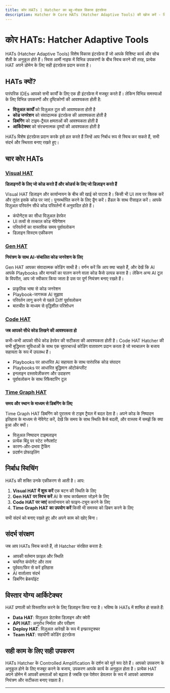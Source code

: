 ```yaml
---
title: कोर HATs | Hatcher का बहु-मोडल विकास इंटरफ़ेस
description: Hatcher के Core HATs (Hatcher Adaptive Tools) की खोज करें - विशेष इंटरफ़ेस जो विभिन्न विकास शैलियों और कार्यों के अनुकूल होते हैं। विज़ुअल डिज़ाइन से लेकर कोड जनरेशन से लेकर टाइम-ट्रैवल डिबगिंग तक।
---
```


# कोर HATs: Hatcher Adaptive Tools

HATs (Hatcher Adaptive Tools) विशेष विकास इंटरफ़ेस हैं जो आपके विशिष्ट कार्य और सोच शैली के अनुकूल होते हैं। स्विस आर्मी नाइफ में विभिन्न उपकरणों के बीच स्विच करने की तरह, प्रत्येक HAT अपने डोमेन के लिए सही इंटरफ़ेस प्रदान करता है।

## HATs क्यों?

पारंपरिक IDEs आपको सभी कार्यों के लिए एक ही इंटरफ़ेस में मजबूर करते हैं। लेकिन विभिन्न समस्याओं के लिए विभिन्न उपकरणों और दृष्टिकोणों की आवश्यकता होती है:

- **विज़ुअल कार्यों** को विज़ुअल टूल की आवश्यकता होती है
- **कोड जनरेशन** को संवादात्मक इंटरफ़ेस की आवश्यकता होती है
- **डिबगिंग** को टाइम-ट्रैवल क्षमताओं की आवश्यकता होती है
- **आर्किटेक्चर** को संरचनात्मक दृश्यों की आवश्यकता होती है

HATs विशेष इंटरफ़ेस प्रदान करके इसे हल करते हैं जिन्हें आप निर्बाध रूप से स्विच कर सकते हैं, सभी संदर्भ और स्थिरता बनाए रखते हुए।

## चार कोर HATs

### <DocIcon type="visual" inline /> [Visual HAT](/hi/features-visual-hat)

**डिज़ाइनरों के लिए जो कोड करते हैं और कोडर्स के लिए जो डिज़ाइन करते हैं**

Visual HAT डिज़ाइन और कार्यान्वयन के बीच की खाई को पाटता है। किसी भी UI तत्व पर क्लिक करें और तुरंत इसके कोड पर जाएं। पुनर्स्थापित करने के लिए ड्रैग करें। हैंडल के साथ रीसाइज़ करें। आपके विज़ुअल परिवर्तन सीधे कोड परिवर्तनों में अनुवादित होते हैं।

- कंपोनेंट्स का सीधा विज़ुअल हेरफेर
- UI तत्वों से तत्काल कोड नेविगेशन
- परिवर्तनों का वास्तविक समय पूर्वावलोकन
- डिज़ाइन सिस्टम एकीकरण

### <DocIcon type="gen" inline /> [Gen HAT](/hi/features-gen-hat)

**नियंत्रण के साथ AI-संचालित कोड जनरेशन के लिए**

Gen HAT आपका संवादात्मक कोडिंग साथी है। वर्णन करें कि आप क्या चाहते हैं, और देखें कि AI आपके Playbooks और मानकों का पालन करने वाला कोड कैसे उत्पन्न करता है। लेकिन अन्य AI टूल के विपरीत, आप जो स्वीकार किया जाता है उस पर पूर्ण नियंत्रण बनाए रखते हैं।

- प्राकृतिक भाषा से कोड जनरेशन
- Playbook-जागरूक AI सुझाव
- परिवर्तन लागू करने से पहले Diff पूर्वावलोकन
- बातचीत के माध्यम से वृद्धिशील परिशोधन

### <DocIcon type="code" inline /> [Code HAT](/hi/features-code-hat)

**जब आपको सीधे कोड लिखने की आवश्यकता हो**

कभी-कभी आपको सीधे कोड हेरफेर की सटीकता की आवश्यकता होती है। Code HAT Hatcher की सभी बुद्धिमत्ता सुविधाओं के साथ एक सुपरचार्ज्ड कोडिंग वातावरण प्रदान करता है जो स्वचालन के बजाय सहायता के रूप में उपलब्ध हैं।

- Playbooks पर आधारित AI सहायता के साथ पारंपरिक कोड संपादन
- Playbooks पर आधारित बुद्धिमान ऑटोकंप्लीट
- इनलाइन दस्तावेज़ीकरण और उदाहरण
- पूर्वावलोकन के साथ रिफैक्टरिंग टूल

### <DocIcon type="time-graph" inline /> [Time Graph HAT](/hi/features-time-graph-hat)

**समय और स्थान के माध्यम से डिबगिंग के लिए**

Time Graph HAT डिबगिंग को पुरातत्व से टाइम ट्रैवल में बदल देता है। अपने कोड के निष्पादन इतिहास के माध्यम से नेविगेट करें, देखें कि समय के साथ स्थिति कैसे बदली, और वास्तव में समझें कि क्या हुआ और क्यों।

- विज़ुअल निष्पादन टाइमलाइन
- प्रत्येक बिंदु पर स्टेट स्नैपशॉट
- कारण-और-प्रभाव ट्रैकिंग
- प्रदर्शन प्रोफाइलिंग

## निर्बाध स्विचिंग

HATs की शक्ति उनके एकीकरण से आती है। आप:

1. **Visual HAT में शुरू करें** एक बटन की स्थिति के लिए
2. **Gen HAT पर स्विच करें** AI के साथ कार्यक्षमता जोड़ने के लिए
3. **Code HAT पर जाएं** कार्यान्वयन को फाइन-ट्यून करने के लिए
4. **Time Graph HAT का उपयोग करें** किसी भी समस्या को डिबग करने के लिए

सभी संदर्भ को बनाए रखते हुए और अपने काम को खोए बिना।

## संदर्भ संरक्षण

जब आप HATs स्विच करते हैं, तो Hatcher संरक्षित करता है:

- आपकी वर्तमान फ़ाइल और स्थिति
- चयनित कंपोनेंट और तत्व
- पूर्ववत/फिर से करें इतिहास
- AI वार्तालाप संदर्भ
- डिबगिंग ब्रेकपॉइंट

## विस्तार योग्य आर्किटेक्चर

HAT प्रणाली को विस्तारित करने के लिए डिज़ाइन किया गया है। भविष्य के HATs में शामिल हो सकते हैं:

- **Data HAT**: विज़ुअल डेटाबेस डिज़ाइन और क्वेरी
- **API HAT**: अनुरोध निर्माता और परीक्षण
- **Deploy HAT**: विज़ुअल आरेखों के रूप में इन्फ्रास्ट्रक्चर
- **Team HAT**: सहयोगी कोडिंग इंटरफ़ेस

## सही काम के लिए सही उपकरण

HATs Hatcher के Controlled Amplification के दर्शन को मूर्त रूप देते हैं। आपको उपकरण के अनुकूल होने के लिए मजबूर करने के बजाय, उपकरण आपके कार्य के अनुकूल होता है। प्रत्येक HAT अपने डोमेन में आपकी क्षमताओं को बढ़ाता है जबकि एक पेशेवर डेवलपर के रूप में आपको आवश्यक नियंत्रण और सटीकता बनाए रखता है।

---

<PageCTA
  title="अनुकूली विकास का अनुभव करने के लिए तैयार?"
  subtitle="सभी चार HATs में महारत हासिल करें और हर डोमेन में अपनी क्षमताओं को बढ़ाएं"
  buttonText="HATs के साथ शुरुआत करें"
  buttonLink="/hi/getting-started"
  buttonStyle="secondary"
  footer="सही काम के लिए सही उपकरण। हर बार।"
/>
